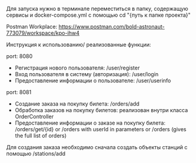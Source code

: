 Для запуска нужно в терминале переместиться в папку, содержащую сервисы и docker-compose.yml с помощью cd "{путь к папке проекта}"

Postman Workplace: https://www.postman.com/bold-astronaut-773079/workspace/kpo-ihw4

Инструкция к использованию/ реализованные функции:

port: 8080
* Регистрация нового пользователя: /user/register
* Вход пользователя в систему (авторизация): /user/login
* Предоставление информации о пользователе: /user/userinfo

port: 8081
* Создание заказа на покупку билета: /orders/add
* Обработка заказов на покупку билетов: реализован внутри класса OrderController
* Предоставление информации о заказе на покупку билета: /orders/get/{id} or /orders with userId in parameters or /orders (gives the full list of orders)

Для создания заказа необходимо сначала создать объекты станций с помощью /stations/add

